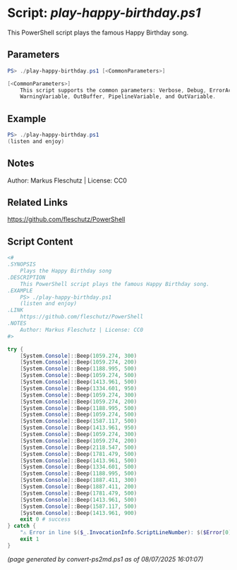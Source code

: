 Script: *play-happy-birthday.ps1*
========================

This PowerShell script plays the famous Happy Birthday song.

Parameters
----------
```powershell
PS> ./play-happy-birthday.ps1 [<CommonParameters>]

[<CommonParameters>]
    This script supports the common parameters: Verbose, Debug, ErrorAction, ErrorVariable, WarningAction, 
    WarningVariable, OutBuffer, PipelineVariable, and OutVariable.
```

Example
-------
```powershell
PS> ./play-happy-birthday.ps1
(listen and enjoy)

```

Notes
-----
Author: Markus Fleschutz | License: CC0

Related Links
-------------
https://github.com/fleschutz/PowerShell

Script Content
--------------
```powershell
<#
.SYNOPSIS
	Plays the Happy Birthday song
.DESCRIPTION
	This PowerShell script plays the famous Happy Birthday song.
.EXAMPLE
	PS> ./play-happy-birthday.ps1
	(listen and enjoy)
.LINK
	https://github.com/fleschutz/PowerShell
.NOTES
	Author: Markus Fleschutz | License: CC0
#>

try {
	[System.Console]::Beep(1059.274, 300)
	[System.Console]::Beep(1059.274, 200)
	[System.Console]::Beep(1188.995, 500)
	[System.Console]::Beep(1059.274, 500)
	[System.Console]::Beep(1413.961, 500)
	[System.Console]::Beep(1334.601, 950)
	[System.Console]::Beep(1059.274, 300)
	[System.Console]::Beep(1059.274, 200)
	[System.Console]::Beep(1188.995, 500)
	[System.Console]::Beep(1059.274, 500)
	[System.Console]::Beep(1587.117, 500)
	[System.Console]::Beep(1413.961, 950)
	[System.Console]::Beep(1059.274, 300)
	[System.Console]::Beep(1059.274, 200)
	[System.Console]::Beep(2118.547, 500)
	[System.Console]::Beep(1781.479, 500)
	[System.Console]::Beep(1413.961, 500)
	[System.Console]::Beep(1334.601, 500)
	[System.Console]::Beep(1188.995, 500)
	[System.Console]::Beep(1887.411, 300)
	[System.Console]::Beep(1887.411, 200)
	[System.Console]::Beep(1781.479, 500)
	[System.Console]::Beep(1413.961, 500)
	[System.Console]::Beep(1587.117, 500)
	[System.Console]::Beep(1413.961, 900)
	exit 0 # success
} catch {
	"⚠️ Error in line $($_.InvocationInfo.ScriptLineNumber): $($Error[0])"
	exit 1
}
```

*(page generated by convert-ps2md.ps1 as of 08/07/2025 16:01:07)*
